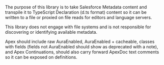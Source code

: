 The purpose of this library is to take Salesforce Metadata content and transpile it to TypeScript Declaration (d.ts format) content so it can be written to a file or proxied on file reads for editors and language servers.

This library does not engage with file systems and is not responsible for discovering or identifying available metadata.

Apex should include raw AuraEnabled, AuraEnabled + cacheable, classes with fields (fields not AuraEnabled should show as deprecated with a note), and Apex Continuations, should also carry forward ApexDoc text comments so it can be exposed on definitions.

